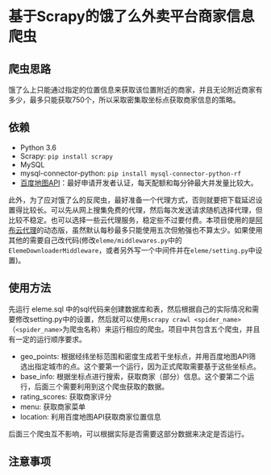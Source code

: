 # 基于Scrapy的饿了么外卖平台商家信息爬虫

## 爬虫思路
饿了么上只能通过指定的位置信息来获取该位置附近的商家，并且无论附近商家有多少，最多只能获取750个，所以采取密集取坐标点获取商家信息的策略。


## 依赖
- Python 3.6
- Scrapy: `pip install scrapy`
- MySQL
- mysql-connector-python: `pip install mysql-connector-python-rf`
- [百度地图API](http://lbsyun.baidu.com/)：最好申请开发者认证，每天配额和每分钟最大并发量比较大。

此外，为了应对饿了么的反爬虫，最好准备一个代理方式，否则就要把下载延迟设置得比较长。可以先从网上搜集免费的代理，然后每次发送请求随机选择代理，但比较不稳定。也可以选择一些云代理服务，稳定些不过要付费。本项目使用的是[阿布云代理](https://www.abuyun.com/)的动态版，虽然默认每秒最多只能使用五次但勉强也不算太少。如果使用其他的需要自己改代码(修改`eleme/middlewares.py`中的`ElemeDownloaderMiddleware`，或者另外写一个中间件并在`eleme/setting.py`中设置)。


## 使用方法
先运行 eleme.sql 中的sql代码来创建数据库和表，然后根据自己的实际情况和需要修改setting.py中的设置，然后就可以使用`scrapy crawl <spider_name>`（`<spider_name>`为爬虫名称）来运行相应的爬虫。项目中共包含五个爬虫，并且有一定的运行顺序要求。

- geo_points: 根据经纬坐标范围和密度生成若干坐标点，并用百度地图API筛选出指定城市的点。这个要第一个运行，因为正式爬取需要基于这些坐标点。
- base_info: 根据坐标点进行搜索，获取商家（部分）信息。这个要第二个运行，后面三个需要利用到这个爬虫获取的数据。
- rating_scores: 获取商家评分
- menu: 获取商家菜单
- location: 利用百度地图API获取商家位置信息

后面三个爬虫互不影响，可以根据实际是否需要这部分数据来决定是否运行。

## 注意事项
